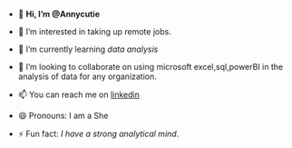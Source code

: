 - 👋 **Hi, I’m @Annycutie**
- 👀 I’m interested in taking up remote jobs.
- 🌱 I’m currently learning *data analysis* 
- 💞️ I’m looking to collaborate on using microsoft excel,sql,powerBI in the analysis of data for any organization.
- 📫 You can reach me on [linkedin](www.linkedin.com/in/anifat-adeshina6251/)

- 😄 Pronouns: I am a She
- ⚡ Fun fact: *I have a strong analytical mind*.


